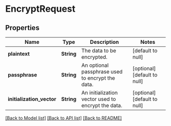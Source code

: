 # EncryptRequest

## Properties
Name | Type | Description | Notes
------------ | ------------- | ------------- | -------------
**plaintext** | **String** | The data to be encrypted. | [default to null]
**passphrase** | **String** | An optional passphrase used to encrypt the data. | [optional] [default to null]
**initialization_vector** | **String** | An initialization vector used to encrypt the data. | [optional] [default to null]

[[Back to Model list]](../README.md#documentation-for-models) [[Back to API list]](../README.md#documentation-for-api-endpoints) [[Back to README]](../README.md)


